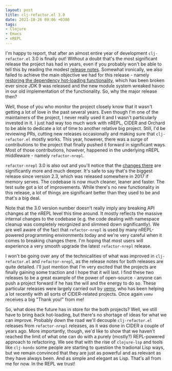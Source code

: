 ```yaml
---
layout: post
title: clj-refactor.el 3.0
date: 2021-10-26 09:06 +0300
tags:
- Clojure
- Emacs
- nREPL
---
```


I'm happy to report, that after an almost entire year of development `clj-refactor.el` 3.0 is finally
out! Without a doubt that's the most significant release the project has had in years, even if you probably
won't be able to tell this by reading the modest [release notes](https://github.com/clojure-emacs/clj-refactor.el/releases/tag/3.0.0).
Somewhat ironically, we also failed to achieve the main objective we had for this release - namely [restoring the dependency hot-loading functionality](https://github.com/clojure-emacs/clj-refactor.el/issues/466), which has been broken ever since JDK 9 was released and the new module system wreaked havoc in our
old implementation of the functionality. So, why the major release then?

Well, those of you who monitor the project closely know that it wasn't getting a lot of love in the past several years.
Even though I'm one of the maintainers of the project, I never really used it and I wasn't particularly invested in it.
I just had way too much work with nREPL, CIDER and Orchard to be able to dedicate a lot of time to another relative big project.
Still, I'd be reviewing PRs, cutting new releases occasionally and making sure that `clj-refactor.el` mostly works.
This year, however, there was a surge of contributions to the project that finally pushed it forward in significant ways.
Most of those contributions, however, happened in the underlying nREPL middleware - namely `refactor-nrepl`.

`refactor-nrepl` 3.0 is also out and you'll notice that the [changes there](https://github.com/clojure-emacs/refactor-nrepl/releases/tag/v3.0.0)
are significantly more and much deeper. It's safe to say that's the biggest release since version 2.3, which was released somewhere in 2017 if memory
serves. The codebase is now much cleaner, leaner and faster. The test suite got a lot of improvements. While there's no new functionality
in this release, a lot of things are significant better than they used to be and that's a big deal.

Note that the 3.0 version number doesn't really imply any breaking API changes
at the nREPL level this time around. It mostly reflects the massive internal
changes to the codebase (e.g. the code dealing with namespace cleanup was
completely reorgnized and slimmed down significantly). We are well aware of the
fact that `refactor-nrepl` is used by many nREPL-powered programming
environments today and we're very careful when it comes to breaking changes
there. I'm hoping that most users will experience a very smooth upgrade the
latest `refactor-nrepl` release.

I won't be going over any of the technicalities of what was improved in `clj-refactor.el` and `refactor-nrepl`, as the release notes for both
releases are quite detailed. I'll just mention that I'm very excited that the projects are finally gaining some traction and I hope that it will
last. I find these two releases to be a great example of the power of open-source - anyone can push a project forward if he has the will and the energy to do so.
These particular releases were largely carried out by [vemv](https://github.com/vemv), who has been helping a lot recently with all sorts of CIDER-related projects.
Once again `vemv` receives a big "Thank you!" from me!

So, what does the future has in store for the both projects? Well, we still have to bring back hot-loading, but there's no shortage of
ideas for what we can improve. Probably down the road we'll decouple `clj-refactor.el` releases from `refactor-nrepl` releases, as it was
done in CIDER a couple of years ago. More importantly, though, we'd like to show that we haven't reached the limit of what one can do with
a purely (mostly?) REPL-powered approach to refactoring. We see that with the rise of `clojure-lsp` and tools like `clj-kondo` some people
are starting to question the tradional Lisp ways, but we remain convinced that they are just as powerful and as relevant as they have always been.
And as simple and elegant as Lisp. That's all from me for now. In the REPL we trust!
